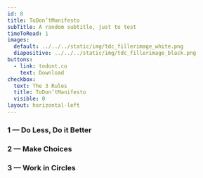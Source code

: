 ```yaml
---
id: 8
title: ToDon’tManifesto
subTitle: A random subtitle, just to test
timeToRead: 1
images:
  default: ../../../static/img/tdc_fillerimage_white.png
  diapositive: ../../../static/img/tdc_fillerimage_black.png
buttons:
  - link: todont.co
    text: Download
checkbox:
  text: The 3 Rules
  title: ToDon’tManifesto
  visible: 0
layout: horizontal-left
---
```


### 1 — Do Less, Do it Better

### 2 — Make Choices

### 3 — Work in Circles

<br/><br/><br/><br/><br/><br/>
